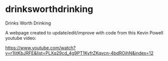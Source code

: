 # drinksworthdrinking
Drinks Worth Drinking



A webpage created to update/edit/improve with code from this Kevin Powell youtube video:

https://www.youtube.com/watch?v=r1IitKbJRFE&list=PLXq29cd_4g9PT1KyfrZKqvcn-4bdROihN&index=12

